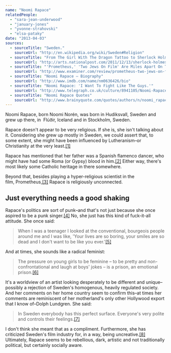 ```yaml
---
name: "Noomi Rapace"
relatedPeople:
  - "sara-jean-underwood"
  - "january-jones"
  - "yvonne-strahovski"
  - "elsa-pataky"
date: "2013-04-03"
sources:
  - sourceTitle: "Sweden."
    sourceUrl: "http://en.wikipedia.org/wiki/Sweden#Religion"
  - sourceTitle: "From The Girl With The Dragon Tattoo to Sherlock Holmes: An interview with actress Noomi Rapace"
    sourceUrl: "http://arts.nationalpost.com/2011/12/13/sherlock-holmes-star-noomi-rapace-on-moving-past-the-girl-with-the-dragon-tattoo/"
  - sourceTitle: "'Prometheus,' 'Two Jews On Film' Are Miles Apart On The 3D Prequel To 'Alien.'"
    sourceUrl: "http://www.examiner.com/review/prometheus-two-jews-on-film-are-miles-apart-on-the-3d-prequel-to-alien"
  - sourceTitle: "Noomi Rapace – Biography"
    sourceUrl: "http://www.imdb.com/name/nm0636426/bio"
  - sourceTitle: "Noomi Rapace: 'I Want To Fight Like The Guys.'"
    sourceUrl: "http://www.telegraph.co.uk/culture/8941105/Noomi-Rapace-I-Want-to-Fight-Like-the-Guys.html"
  - sourceTitle: "Noomi Rapace Quotes"
    sourceUrl: "http://www.brainyquote.com/quotes/authors/n/noomi_rapace.html?vm=l"
---
```


Noomi Rapace, born Noomi Norén, was born in Hudiksvall, Sweden and grew up there, in  Flúðir, Iceland and in Stockholm, Sweden.

Rapace doesn't appear to be very religious. If she is, she isn't talking about it. Considering she grew up mostly in Sweden, we could assert that, to some extent, she might have been influenced by Lutheranism–or Christianity at the very least.<a class="source-citation" href="#http://en.wikipedia.org/wiki/Sweden#Religion" title="Sweden.">[1]</a>

Rapace has mentioned that her father was a Spanish flamenco dancer, who might have had some Roma (or Gypsy) blood in him.<a class="source-citation" href="#http://arts.nationalpost.com/2011/12/13/sherlock-holmes-star-noomi-rapace-on-moving-past-the-girl-with-the-dragon-tattoo/" title="From The Girl With The Dragon Tattoo to Sherlock Holmes: An interview with actress Noomi Rapace">[2]</a> Either way, there's most likely some Catholic heritage in there somewhere.

Beyond that, besides playing a hyper-religious scientist in the film, Prometheus,<a class="source-citation" href="#http://www.examiner.com/review/prometheus-two-jews-on-film-are-miles-apart-on-the-3d-prequel-to-alien" title="&apos;Prometheus,&apos; &apos;Two Jews On Film&apos; Are Miles Apart On The 3D Prequel To &apos;Alien.&apos;">[3]</a> Rapace is religiously unconnected.


## Just everything needs a good shaking

Rapace's politics are sort of punk–and that's not just because she once aspired to be a punk singer.<a class="source-citation" href="#http://www.imdb.com/name/nm0636426/bio" title="Noomi Rapace – Biography">[4]</a> No, she just has this kind of fuck-it-all attitude. She once said:

>When I was a teenager I looked at the conventional, bourgeois people around me and I was like, 'Your lives are so boring, your smiles are so dead and I don't want to be like you ever.'<a class="source-citation" href="#http://www.telegraph.co.uk/culture/8941105/Noomi-Rapace-I-Want-to-Fight-Like-the-Guys.html" title="Noomi Rapace: &apos;I Want To Fight Like The Guys.&apos;">[5]</a>

And at times, she sounds like a radical feminist:

>The pressure on young girls to be feminine – to be pretty and non-confrontational and laugh at boys' jokes – is a prison, an emotional prison.<a class="source-citation" href="#http://www.telegraph.co.uk/culture/8941105/Noomi-Rapace-I-Want-to-Fight-Like-the-Guys.html" title="Noomi Rapace: &apos;I Want To Fight Like The Guys.&apos;">[6]</a>

It's a worldview of an artist looking desperately to be different and unique–possibly a rejection of Sweden's homogenous, heavily regulated society. And her comments on her home country seem to confirm this–at times her comments are reminiscent of her motherland's only other Hollywood export that I know of–Dolph Lundgren. She said:

>In Sweden everybody has this perfect surface. Everyone's very polite and controls their feelings.<a class="source-citation" href="#http://www.brainyquote.com/quotes/authors/n/noomi_rapace.html?vm=l" title="Noomi Rapace Quotes">[7]</a>

I don't think she meant that as a compliment. Furthermore, she has criticized Sweden's film industry for, in a way, being uncreative.<a class="source-citation" href="#http://www.brainyquote.com/quotes/authors/n/noomi_rapace.html?vm=l" title="Noomi Rapace Quotes">[8]</a> Ultimately, Rapace seems to be rebellious, dark, artistic and not traditionally political, but certainly socially aware.